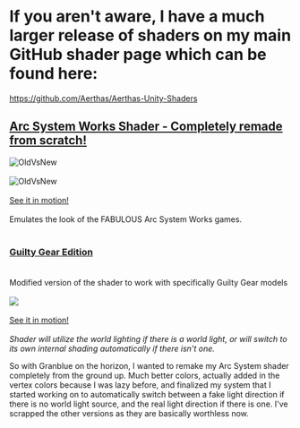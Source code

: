 
# If you aren't aware, I have a much larger release of shaders on my main GitHub shader page which can be found here:
https://github.com/Aerthas/Aerthas-Unity-Shaders

 
## [Arc System Works Shader - Completely remade from scratch!](https://github.com/Aerthas/Aerthas-Unity-Shaders/blob/master/Arc%20System%20Works%20Shader/Arc%20System%20Works%20-%20Merged%20Light.shader)
![OldVsNew](https://i.imgur.com/NUNoAfp.png)<br/><br/>
![OldVsNew](https://i.imgur.com/Q1A18FX.png)<br/><br/>
[See it in motion!](https://i.imgur.com/3gExH4Y.mp4)<br/><br/>
Emulates the look of the FABULOUS Arc System Works games.<br/><br/>

### [Guilty Gear Edition](https://github.com/Aerthas/Aerthas-Unity-Shaders/blob/master/Arc%20System%20Works%20Shader/Arc%20System%20Works%20-%20Merged%20Light%20-%20Guilty%20Gear%20Edition.shader)<br/><br/>
Modified version of the shader to work with specifically Guilty Gear models<br/><br/>
![](https://i.imgur.com/RgCRe7D.png)<br/><br/>
[See it in motion!](https://i.imgur.com/nLtMTyF.mp4)<br/><br/>
*Shader will utilize the world lighting if there is a world light, or will switch to its own internal shading automatically if there isn't one.*


So with Granblue on the horizon, I wanted to remake my Arc System shader completely from the ground up. Much better colors, actually added in the vertex colors because I was lazy before, and finalized my system that I started working on to automatically switch between a fake light direction if there is no world light source, and the real light direction if there is one.
I've scrapped the other versions as they are basically worthless now.
